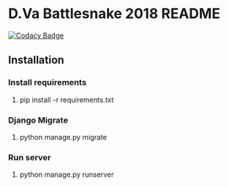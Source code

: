 # D.Va Battlesnake 2018 README #

[![Codacy Badge](https://api.codacy.com/project/badge/Grade/7d974b1b9532424ebddd4888e7fc71e2)](https://www.codacy.com/app/adamkirkland/battlesnake-dva?utm_source=github.com&utm_medium=referral&utm_content=SynthesizedSoul/battlesnake-dva&utm_campaign=badger)

## Installation ##

### Install requirements ###

1. pip install -r requirements.txt

### Django Migrate ###

1. python manage.py migrate

### Run server ###

1. python manage.py runserver
